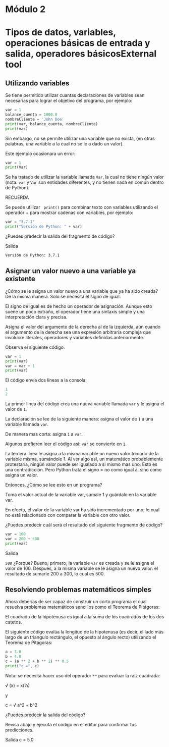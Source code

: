 # Módulo 2
# Tipos de datos, variables, operaciones básicas de entrada y salida, operadores básicosExternal tool

## Utilizando variables
Se tiene permitido utilizar cuantas declaraciones de variables sean necesarias para lograr el objetivo del programa, por ejemplo:

```python
var = 1
balance_cuenta = 1000.0
nombreCliente = 'John Doe'
print(var, balance_cuenta, nombreCliente)
print(var)
```

Sin embargo, no se permite utilizar una variable que no exista, (en otras palabras, una variable a la cual no se le a dado un valor).

Este ejemplo ocasionara un error:

```python
var = 1
print(Var)
```

Se ha tratado de utilizar la variable llamada <code>Var</code>, la cual no tiene ningún valor (nota: <code>var</code> y <code>Var</code> son entidades diferentes, y no tienen nada en común dentro de Python).

RECUERDA

Se puede utilizar <code> print()</code> para combinar texto con variables utilizando el operador + para mostrar cadenas con variables, por ejemplo:

```python
var = "3.7.1"
print("Versión de Python: " + var)
```

¿Puedes predecir la salida del fragmento de código?

Salida

```sh
Versión de Python: 3.7.1
```

## Asignar un valor nuevo a una variable ya existente

¿Cómo se le asigna un valor nuevo a una variable que ya ha sido creada? De la misma manera. Solo se necesita el signo de igual.

El signo de igual es de hecho un operador de asignación. Aunque esto suene un poco extraño, el operador tiene una sintaxis simple y una interpretación clara y precisa.

Asigna el valor del argumento de la derecha al de la izquierda, aún cuando el argumento de la derecha sea una expresión arbitraria compleja que involucre literales, operadores y variables definidas anteriormente.

Observa el siguiente código:

```python
var = 1
print(var)
var = var + 1
print(var)
```

El código envía dos líneas a la consola:

```python
1
2
```

La primer línea del código crea una nueva variable llamada `var` y le asigna el valor de `1`.

La declaración se lee de la siguiente manera: asigna el valor de `1` a una variable llamada `var`.

De manera mas corta: asigna `1` a `var`.

Algunos prefieren leer el código así: `var` se convierte en `1`.

La tercera línea le asigna a la misma variable un nuevo valor tomado de la variable misma, sumándole 1. Al ver algo así, un matemático probablemente protestaría, ningún valor puede ser igualado a si mismo mas uno. Esto es una contradicción. Pero Python trata el signo = no como igual a, sino como asigna un valor.

Entonces, ¿Cómo se lee esto en un programa?

Toma el valor actual de la variable var, sumale 1 y guárdalo en la variable var.

En efecto, el valor de la variable var ha sido incrementado por uno, lo cual no está relacionado con comparar la variable con otro valor.

¿Puedes predecir cuál será el resultado del siguiente fragmento de código?

```python
var = 100
var = 200 + 300
print(var)
```

Salida

`500` ¿Porque? Bueno, primero, la variable `var` es creada y se le asigna el valor de 100. Después, a la misma variable se le asigna un nuevo valor: el resultado de sumarle 200 a 300, lo cual es 500.

## Resolviendo problemas matemáticos simples

Ahora deberías de ser capaz de construir un corto programa el cual resuelva problemas matemáticos sencillos como el Teorema de Pitágoras:

El cuadrado de la hipotenusa es igual a la suma de los cuadrados de los dos catetos.

El siguiente código evalúa la longitud de la hipotenusa (es decir, el lado más largo de un triangulo rectángulo, el opuesto al ángulo recto) utilizando el Teorema de Pitágoras:

```python
a = 3.0
b = 4.0
c = (a ** 2 + b ** 2) ** 0.5
print("c =", c)
```

Nota: se necesita hacer uso del operador `**` para evaluar la raíz cuadrada:


√ (x) = x(½)

y

c = √ a^2 + b^2

¿Puedes predecir la salida del código?

Revisa abajo y ejecuta el código en el editor para confirmar tus predicciones.

Salida
c = 5.0
